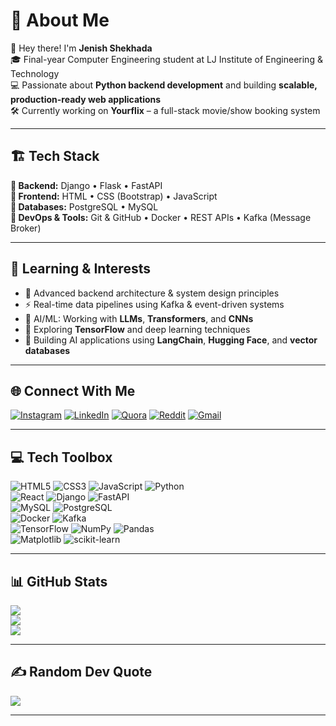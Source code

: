 # 💫 About Me

🚀 Hey there! I'm **Jenish Shekhada**  
🎓 Final-year Computer Engineering student at LJ Institute of Engineering & Technology  
💻 Passionate about **Python backend development** and building **scalable, production-ready web applications**  
🛠️ Currently working on **Yourflix** – a full-stack movie/show booking system  

---

## 🏗️ Tech Stack

**🔹 Backend:** Django • Flask • FastAPI  
**🔹 Frontend:** HTML • CSS (Bootstrap) • JavaScript  
**🔹 Databases:** PostgreSQL • MySQL  
**🔹 DevOps & Tools:** Git & GitHub • Docker • REST APIs • Kafka (Message Broker)  

---

## 🌱 Learning & Interests

- 🧠 Advanced backend architecture & system design principles  
- ⚡ Real-time data pipelines using Kafka & event-driven systems  
- 🤖 AI/ML: Working with **LLMs**, **Transformers**, and **CNNs**  
- 🧪 Exploring **TensorFlow** and deep learning techniques  
- 🧾 Building AI applications using **LangChain**, **Hugging Face**, and **vector databases**

---

## 🌐 Connect With Me

[![Instagram](https://img.shields.io/badge/Instagram-%23E4405F.svg?logo=Instagram&logoColor=white)](https://instagram.com/j._r._shekhada) 
[![LinkedIn](https://img.shields.io/badge/LinkedIn-%230077B5.svg?logo=linkedin&logoColor=white)](https://linkedin.com/in/jenish-shekhada-ba4681314) 
[![Quora](https://img.shields.io/badge/Quora-%23B92B27.svg?logo=Quora&logoColor=white)](https://quora.com/profile/ShadowMonarch) 
[![Reddit](https://img.shields.io/badge/Reddit-%23FF4500.svg?logo=Reddit&logoColor=white)](https://reddit.com/user/Shadow_Monarch) 
[![Gmail](https://img.shields.io/badge/Email-D14836?logo=gmail&logoColor=white)](mailto:jenishshekhada7@gmail.com)  

---

## 💻 Tech Toolbox

![HTML5](https://img.shields.io/badge/html5-%23E34F26.svg?style=flat-square&logo=html5&logoColor=white) 
![CSS3](https://img.shields.io/badge/css3-%231572B6.svg?style=flat-square&logo=css3&logoColor=white) 
![JavaScript](https://img.shields.io/badge/javascript-%23323330.svg?style=flat-square&logo=javascript&logoColor=%23F7DF1E) 
![Python](https://img.shields.io/badge/python-3670A0?style=flat-square&logo=python&logoColor=ffdd54)  
![React](https://img.shields.io/badge/react-%2320232a.svg?style=flat-square&logo=react&logoColor=%2361DAFB) 
![Django](https://img.shields.io/badge/django-%23092E20.svg?style=flat-square&logo=django&logoColor=white) 
![FastAPI](https://img.shields.io/badge/fastapi-%2300C7B7.svg?style=flat-square&logo=fastapi&logoColor=white)  
![MySQL](https://img.shields.io/badge/mysql-4479A1.svg?style=flat-square&logo=mysql&logoColor=white) 
![PostgreSQL](https://img.shields.io/badge/postgresql-%23316192.svg?style=flat-square&logo=postgresql&logoColor=white)  
![Docker](https://img.shields.io/badge/docker-%230db7ed.svg?style=flat-square&logo=docker&logoColor=white) 
![Kafka](https://img.shields.io/badge/kafka-231F20.svg?style=flat-square&logo=apachekafka&logoColor=white)  
![TensorFlow](https://img.shields.io/badge/TensorFlow-%23FF6F00.svg?style=flat-square&logo=TensorFlow&logoColor=white) 
![NumPy](https://img.shields.io/badge/numpy-%23013243.svg?style=flat-square&logo=numpy&logoColor=white) 
![Pandas](https://img.shields.io/badge/pandas-%23150458.svg?style=flat-square&logo=pandas&logoColor=white)  
![Matplotlib](https://img.shields.io/badge/Matplotlib-%23ffffff.svg?style=flat-square&logo=Matplotlib&logoColor=black) 
![scikit-learn](https://img.shields.io/badge/scikit--learn-%23F7931E.svg?style=flat-square&logo=scikit-learn&logoColor=white)

---

## 📊 GitHub Stats

![](https://github-readme-stats.vercel.app/api?username=JRshekhada7&theme=radical&hide_border=false&include_all_commits=true&count_private=true)  
![](https://github-readme-streak-stats.herokuapp.com/?user=JRshekhada7&theme=radical&hide_border=false)  
![](https://github-readme-stats.vercel.app/api/top-langs/?username=JRshekhada7&theme=radical&hide_border=false&include_all_commits=true&count_private=true&layout=compact)

---

## ✍️ Random Dev Quote

![](https://quotes-github-readme.vercel.app/api?type=vertical&theme=dark)

---

<!-- Made with 💻 by Jenish | Inspired by GPRM (https://gprm.itsvg.in) -->
